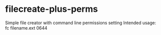 # filecreate-plus-perms
Simple file creator with command line permissions setting
Intended usage:
fc filename.ext 0644
